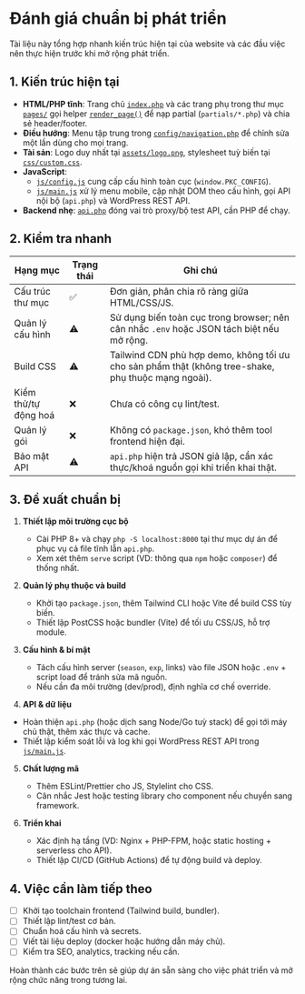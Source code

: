 # Đánh giá chuẩn bị phát triển

Tài liệu này tổng hợp nhanh kiến trúc hiện tại của website và các đầu việc nên thực hiện trước khi mở rộng phát triển.

## 1. Kiến trúc hiện tại
- **HTML/PHP tĩnh**: Trang chủ [`index.php`](../index.php) và các trang phụ trong thư mục [`pages/`](../pages) gọi helper [`render_page()`](../includes/layout.php) để nạp partial (`partials/*.php`) và chia sẻ header/footer.
- **Điều hướng**: Menu tập trung trong [`config/navigation.php`](../config/navigation.php) để chỉnh sửa một lần dùng cho mọi trang.
- **Tài sản**: Logo duy nhất tại [`assets/logo.png`](../assets/logo.png), stylesheet tuỳ biến tại [`css/custom.css`](../css/custom.css).
- **JavaScript**: 
  - [`js/config.js`](../js/config.js) cung cấp cấu hình toàn cục (`window.PKC_CONFIG`).
  - [`js/main.js`](../js/main.js) xử lý menu mobile, cập nhật DOM theo cấu hình, gọi API nội bộ (`api.php`) và WordPress REST API.
- **Backend nhẹ**: [`api.php`](../api.php) đóng vai trò proxy/bộ test API, cần PHP để chạy.

## 2. Kiểm tra nhanh
| Hạng mục | Trạng thái | Ghi chú |
| --- | --- | --- |
| Cấu trúc thư mục | ✅ | Đơn giản, phân chia rõ ràng giữa HTML/CSS/JS.
| Quản lý cấu hình | ⚠️ | Sử dụng biến toàn cục trong browser; nên cân nhắc `.env` hoặc JSON tách biệt nếu mở rộng.
| Build CSS | ⚠️ | Tailwind CDN phù hợp demo, không tối ưu cho sản phẩm thật (không tree-shake, phụ thuộc mạng ngoài).
| Kiểm thử/tự động hoá | ❌ | Chưa có công cụ lint/test.
| Quản lý gói | ❌ | Không có `package.json`, khó thêm tool frontend hiện đại.
| Bảo mật API | ⚠️ | `api.php` hiện trả JSON giả lập, cần xác thực/khoá nguồn gọi khi triển khai thật.

## 3. Đề xuất chuẩn bị
1. **Thiết lập môi trường cục bộ**
   - Cài PHP 8+ và chạy `php -S localhost:8000` tại thư mục dự án để phục vụ cả file tĩnh lẫn `api.php`.
   - Xem xét thêm `serve` script (VD: thông qua `npm` hoặc `composer`) để thống nhất.

2. **Quản lý phụ thuộc và build**
   - Khởi tạo `package.json`, thêm Tailwind CLI hoặc Vite để build CSS tùy biến.
   - Thiết lập PostCSS hoặc bundler (Vite) để tối ưu CSS/JS, hỗ trợ module.

3. **Cấu hình & bí mật**
   - Tách cấu hình server (`season`, `exp`, links) vào file JSON hoặc `.env` + script load để tránh sửa mã nguồn.
   - Nếu cần đa môi trường (dev/prod), định nghĩa cơ chế override.

4. **API & dữ liệu**
  - Hoàn thiện `api.php` (hoặc dịch sang Node/Go tuỳ stack) để gọi tới máy chủ thật, thêm xác thực và cache.
  - Thiết lập kiểm soát lỗi và log khi gọi WordPress REST API trong [`js/main.js`](../js/main.js).

5. **Chất lượng mã**
   - Thêm ESLint/Prettier cho JS, Stylelint cho CSS.
   - Cân nhắc Jest hoặc testing library cho component nếu chuyển sang framework.

6. **Triển khai**
   - Xác định hạ tầng (VD: Nginx + PHP-FPM, hoặc static hosting + serverless cho API).
   - Thiết lập CI/CD (GitHub Actions) để tự động build và deploy.

## 4. Việc cần làm tiếp theo
- [ ] Khởi tạo toolchain frontend (Tailwind build, bundler).
- [ ] Thiết lập lint/test cơ bản.
- [ ] Chuẩn hoá cấu hình và secrets.
- [ ] Viết tài liệu deploy (docker hoặc hướng dẫn máy chủ).
- [ ] Kiểm tra SEO, analytics, tracking nếu cần.

Hoàn thành các bước trên sẽ giúp dự án sẵn sàng cho việc phát triển và mở rộng chức năng trong tương lai.
